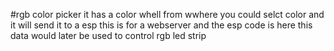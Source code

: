 #rgb color picker
it has a color whell from wwhere you could selct color and it will send it to a esp 
this is for a webserver and the esp code is here 
this data would later be used to control rgb led strip 


